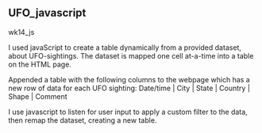 ## UFO_javascript
wk14_js

I used javaScript to create a table dynamically from a provided dataset, about UFO-sightings. The dataset is mapped one cell at-a-time into a table on the HTML page.

Appended a table with the following columns to the webpage which has a new row of data for each UFO sighting:
Date/time  |  City  |  State  |  Country  |  Shape  |  Comment

I use javascript to listen for user input to apply a custom filter to the data, then remap the dataset, creating a new table.
